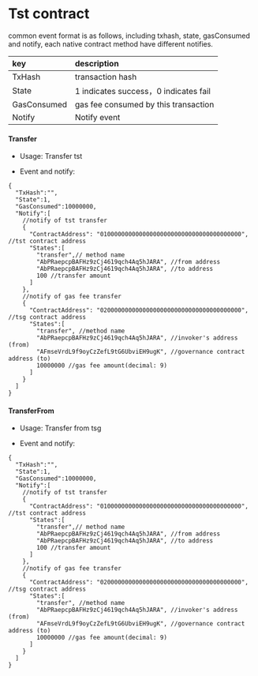 # Tst contract

common event format is as follows, including txhash, state, gasConsumed and notify, each native contract method have different notifies.

|key|description|
|:--|:--|
|TxHash|transaction hash|
|State|1 indicates success，0 indicates fail|
|GasConsumed|gas fee consumed by this transaction|
|Notify|Notify event|

#### Transfer

* Usage: Transfer tst

* Event and notify:
```
{
  "TxHash":"",
  "State":1,
  "GasConsumed":10000000,
  "Notify":[
    //notify of tst transfer
    {
      "ContractAddress": "0100000000000000000000000000000000000000", //tst contract address
      "States":[
        "transfer",// method name
        "AbPRaepcpBAFHz9zCj4619qch4Aq5hJARA", //from address
        "AbPRaepcpBAFHz9zCj4619qch4Aq5hJARA", //to address
        100 //transfer amount
      ]
    },
    //notify of gas fee transfer
    {
      "ContractAddress": "0200000000000000000000000000000000000000", //tsg contract address
      "States":[
        "transfer", //method name
        "AbPRaepcpBAFHz9zCj4619qch4Aq5hJARA", //invoker's address (from)
        "AFmseVrdL9f9oyCzZefL9tG6UbviEH9ugK", //governance contract address (to)
        10000000 //gas fee amount(decimal: 9)
      ]
    }
  ]
}
```

#### TransferFrom

* Usage: Transfer from tsg

* Event and notify:
```
{
  "TxHash":"",
  "State":1,
  "GasConsumed":10000000,
  "Notify":[
    //notify of tst transfer
    {
      "ContractAddress": "0100000000000000000000000000000000000000", //tst contract address
      "States":[
        "transfer",// method name
        "AbPRaepcpBAFHz9zCj4619qch4Aq5hJARA", //from address
        "AbPRaepcpBAFHz9zCj4619qch4Aq5hJARA", //to address
        100 //transfer amount
      ]
    },
    //notify of gas fee transfer
    {
      "ContractAddress": "0200000000000000000000000000000000000000", //tsg contract address
      "States":[
        "transfer", //method name
        "AbPRaepcpBAFHz9zCj4619qch4Aq5hJARA", //invoker's address (from)
        "AFmseVrdL9f9oyCzZefL9tG6UbviEH9ugK", //governance contract address (to)
        10000000 //gas fee amount(decimal: 9)
      ]
    }
  ]
}
```
